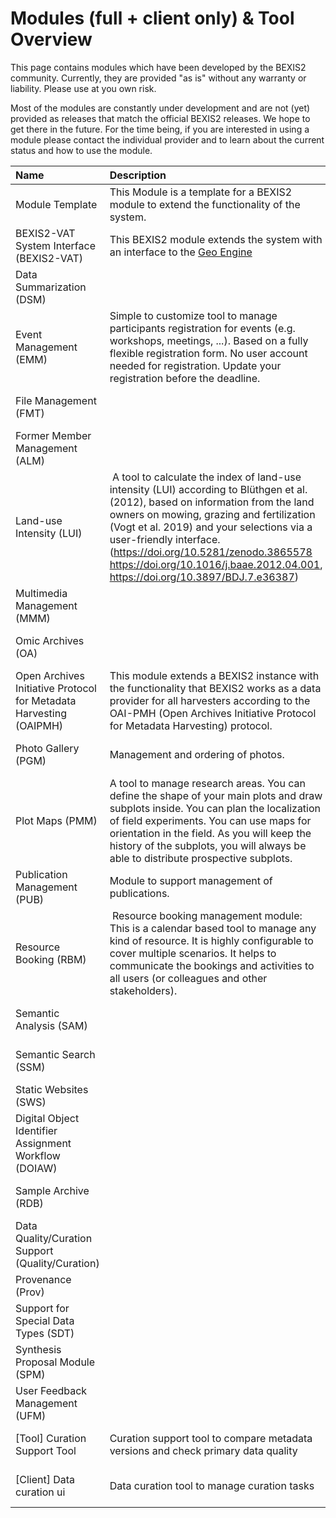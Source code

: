 # Modules (full + client only) & Tool Overview

This page contains modules which have been developed by the BEXIS2 community. Currently, they are provided "as is" without any warranty or liability. Please use at you own risk.

Most of the modules are constantly under development and are not (yet) provided as releases that match the official BEXIS2 releases. We hope to get there in the future. For the time being, if you are interested in using a module please contact the individual provider and to learn about the current status and how to use the module.


| Name | Description | Contributor | Status | Contact |
| :-- | :-- | :-- | :-- | :-- |
| Module Template | This Module is a template for a BEXIS2 module to extend the functionality of the system. | BEXIS2 |  [Public](https://github.com/BEXIS2/ModuleTemplate) | [BEXIS2 core team](https://bexis2.github.io/about/people/) |
| BEXIS2-VAT System Interface (BEXIS2-VAT) | This BEXIS2 module extends the system with an interface to the [Geo Engine](https://www.geoengine.de/en/start/) | BEXIS2 | [Public (v1.0)](https://github.com/BEXIS2/VAT-Module/releases/tag/1.0) | [BEXIS2 core team](https://bexis2.github.io/about/people/) |
| Data Summarization (DSM) |   | [AquaDiva](https://www.aquadiva.uni-jena.de/) | Intern | [Data Management Team](https://www.aquadiva.uni-jena.de/projects/d01) |
| Event Management (EMM) | Simple to customize tool to manage participants registration for events (e.g. workshops, meetings, ...). Based on a fully flexible registration form. No user account needed for registration. Update your registration before the deadline.  | [Biodiversity Exploratories](https://www.biodiversity-exploratories.de/en/) | [Public](https://github.com/bexis/Module_EventManagement)| [Data Management Team](https://www.biodiversity-exploratories.de/en/about-us/infrastructure/central-data-management/) |
| File Management (FMT) |   | [Biodiversity Exploratories](https://www.biodiversity-exploratories.de/en/) | [Public](https://github.com/bexis/Module_FileManagement) | [Data Management Team](https://www.biodiversity-exploratories.de/en/about-us/infrastructure/central-data-management/) |
| Former Member Management (ALM) |   | [Biodiversity Exploratories](https://www.biodiversity-exploratories.de/en/) |  Integrated in BEXIS2 Core (SAM) | |
| Land-use Intensity (LUI) |  A tool to calculate the index of land-use intensity (LUI) according to Blüthgen et al. (2012), based on information from the land owners on mowing, grazing and fertilization (Vogt et al. 2019) and your selections via a user-friendly interface. (https://doi.org/10.5281/zenodo.3865578 https://doi.org/10.1016/j.baae.2012.04.001, https://doi.org/10.3897/BDJ.7.e36387) | [Biodiversity Exploratories](https://www.biodiversity-exploratories.de/en/) | [Public](https://github.com/bexis/Module_LUI) | [Data Management Team](https://www.biodiversity-exploratories.de/en/about-us/infrastructure/central-data-management/) |
| Multimedia Management (MMM) |   | [iDiv](https://www.idiv.de/en) | Integrated in BEXIS2 Core | |
| Omic Archives (OA) |   | [AquaDiva](https://www.aquadiva.uni-jena.de/) | Intern | [Data Management Team](https://www.aquadiva.uni-jena.de/projects/d01) |
| Open Archives Initiative Protocol for Metadata Harvesting  (OAIPMH) | This module extends a BEXIS2 instance with the functionality that BEXIS2 works as a data provider for all harvesters according to the OAI-PMH (Open Archives Initiative Protocol for Metadata Harvesting) protocol. | BEXIS2 | [Public](https://github.com/BEXIS2/OAI-PMH-Module/tree/2.13) | |
| Photo Gallery (PGM) | Management and ordering of photos.  | [Biodiversity Exploratories](https://www.biodiversity-exploratories.de/en/) | [Intern](https://github.com/bexis/Module_PhotoGallery) | [Data Management Team](https://www.biodiversity-exploratories.de/en/about-us/infrastructure/central-data-management/) |
| Plot Maps (PMM) | A tool to manage research areas. You can define the shape of your main plots and draw subplots inside. You can plan the localization of field experiments. You can use maps for orientation in the field. As you will keep the history of the subplots, you will always be able to distribute prospective subplots. | [Biodiversity Exploratories](https://www.biodiversity-exploratories.de/en/) | [Public](https://github.com/bexis/Module_ResearchAreaManagement)| [Data Management Team](https://www.biodiversity-exploratories.de/en/about-us/infrastructure/central-data-management/) |
| Publication Management (PUB) | Module to support management of publications.  | [Biodiversity Exploratories](https://www.biodiversity-exploratories.de/en/) | [Public](https://github.com/bexis/Module_PublicationHelper) |[Data Management Team](https://www.biodiversity-exploratories.de/en/about-us/infrastructure/central-data-management/) |
| Resource Booking (RBM) |  Resource booking management module: This is a calendar based tool to manage any kind of resource. It is highly configurable to cover multiple scenarios. It helps to communicate the bookings and activities to all users (or colleagues and other stakeholders). | [Biodiversity Exploratories](https://www.biodiversity-exploratories.de/en/) |  [Public](https://github.com/bexis/Module_ResourceManagement) | [Data Management Team](https://www.biodiversity-exploratories.de/en/about-us/infrastructure/central-data-management/) |
| Semantic Analysis (SAM) |   | [AquaDiva](https://www.aquadiva.uni-jena.de/) | Intern | [Data Management Team](https://www.aquadiva.uni-jena.de/projects/d01)|
| Semantic Search (SSM) |   | [AquaDiva](https://www.aquadiva.uni-jena.de/) |  Intern | [Data Management Team](https://www.aquadiva.uni-jena.de/projects/d01)|
| Static Websites (SWS) |   | [Biodiversity Exploratories](https://www.biodiversity-exploratories.de/en/) | Intern | 
| Digital Object Identifier Assignment Workflow (DOIAW) |   | [Biodiversity Exploratories,](https://www.biodiversity-exploratories.de/en/) [iDiv](https://www.idiv.de/en) | Under development | [BEXIS2 core team](https://bexis2.github.io/about/people/) |
| Sample Archive (RDB) |   | Max Planck Institute for Biogeochemistry | Intern | |
| Data Quality/Curation Support (Quality/Curation) |   | [Biodiversity Exploratories](https://www.biodiversity-exploratories.de/en/) | Planned | [Data Management Team](https://www.biodiversity-exploratories.de/en/about-us/infrastructure/central-data-management/) |
| Provenance (Prov) |   | BEXIS2 | Planned | |
| Support for Special Data Types (SDT) |   | [Biodiversity Exploratories](https://www.biodiversity-exploratories.de/en/) | Planned | [Data Management Team](https://www.biodiversity-exploratories.de/en/about-us/infrastructure/central-data-management/) |
| Synthesis Proposal Module (SPM) |   | [Biodiversity Exploratories](https://www.biodiversity-exploratories.de/en/) | Planned | [Data Management Team](https://www.biodiversity-exploratories.de/en/about-us/infrastructure/central-data-management/) |
| User Feedback Management (UFM) |   | [Biodiversity Exploratories](https://www.biodiversity-exploratories.de/en/) | Planned | [Data Management Team](https://www.biodiversity-exploratories.de/en/about-us/infrastructure/central-data-management/) |
| [Tool] Curation Support Tool | Curation support tool to compare metadata versions and check primary data quality | [Biodiversity Exploratories](https://www.biodiversity-exploratories.de/en/) |  [Public](https://github.com/bexis/compare.github.io)| [Data Management Team](https://www.biodiversity-exploratories.de/en/about-us/infrastructure/central-data-management/) |
| [Client] Data curation ui | Data curation tool to manage curation tasks | [Biodiversity Exploratories](https://www.biodiversity-exploratories.de/en/) |  [Under development](https://github.com/BEXIS2/bexis2-data-curation-ui)| [Data Management Team](https://www.biodiversity-exploratories.de/en/about-us/infrastructure/central-data-management/)|
